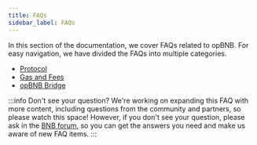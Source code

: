 ```yaml
---
title: FAQs
sidebar_label: FAQs
---
```


In this section of the documentation, we cover FAQs related to opBNB. For easy navigation, we have divided the FAQs into multiple categories.

* [Protocol](protocol-faqs.md)
* [Gas and Fees](gas-and-fees-faqs.md)
* [opBNB Bridge](opbnb-bridge-faqs.md)

:::info Don't see your question?
We're working on expanding this FAQ with more content, including questions from the community and partners, so please watch this space! However, if you don't see your question, please ask in the [BNB forum](https://forum.bnbchain.org/), so you can get the answers you need and make us aware of new FAQ items.
:::